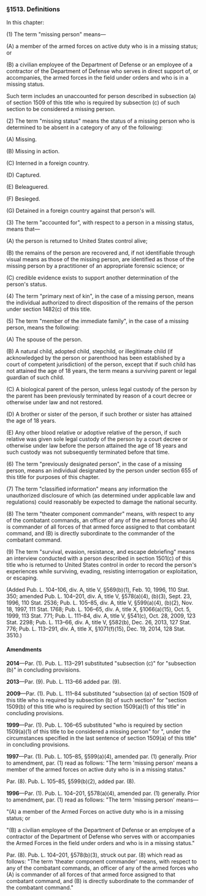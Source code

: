 ### §1513. Definitions ###

In this chapter:

(1) The term "missing person" means—

(A) a member of the armed forces on active duty who is in a missing status; or

(B) a civilian employee of the Department of Defense or an employee of a contractor of the Department of Defense who serves in direct support of, or accompanies, the armed forces in the field under orders and who is in a missing status.

Such term includes an unaccounted for person described in subsection (a) of section 1509 of this title who is required by subsection (c) of such section to be considered a missing person.

(2) The term "missing status" means the status of a missing person who is determined to be absent in a category of any of the following:

(A) Missing.

(B) Missing in action.

(C) Interned in a foreign country.

(D) Captured.

(E) Beleaguered.

(F) Besieged.

(G) Detained in a foreign country against that person's will.

(3) The term "accounted for", with respect to a person in a missing status, means that—

(A) the person is returned to United States control alive;

(B) the remains of the person are recovered and, if not identifiable through visual means as those of the missing person, are identified as those of the missing person by a practitioner of an appropriate forensic science; or

(C) credible evidence exists to support another determination of the person's status.

(4) The term "primary next of kin", in the case of a missing person, means the individual authorized to direct disposition of the remains of the person under section 1482(c) of this title.

(5) The term "member of the immediate family", in the case of a missing person, means the following:

(A) The spouse of the person.

(B) A natural child, adopted child, stepchild, or illegitimate child (if acknowledged by the person or parenthood has been established by a court of competent jurisdiction) of the person, except that if such child has not attained the age of 18 years, the term means a surviving parent or legal guardian of such child.

(C) A biological parent of the person, unless legal custody of the person by the parent has been previously terminated by reason of a court decree or otherwise under law and not restored.

(D) A brother or sister of the person, if such brother or sister has attained the age of 18 years.

(E) Any other blood relative or adoptive relative of the person, if such relative was given sole legal custody of the person by a court decree or otherwise under law before the person attained the age of 18 years and such custody was not subsequently terminated before that time.

(6) The term "previously designated person", in the case of a missing person, means an individual designated by the person under section 655 of this title for purposes of this chapter.

(7) The term "classified information" means any information the unauthorized disclosure of which (as determined under applicable law and regulations) could reasonably be expected to damage the national security.

(8) The term "theater component commander" means, with respect to any of the combatant commands, an officer of any of the armed forces who (A) is commander of all forces of that armed force assigned to that combatant command, and (B) is directly subordinate to the commander of the combatant command.

(9) The term "survival, evasion, resistance, and escape debriefing" means an interview conducted with a person described in section 1501(c) of this title who is returned to United States control in order to record the person's experiences while surviving, evading, resisting interrogation or exploitation, or escaping.

(Added Pub. L. 104–106, div. A, title V, §569(b)(1), Feb. 10, 1996, 110 Stat. 350; amended Pub. L. 104–201, div. A, title V, §578(a)(4), (b)(3), Sept. 23, 1996, 110 Stat. 2536; Pub. L. 105–85, div. A, title V, §599(a)(4), (b)(2), Nov. 18, 1997, 111 Stat. 1768; Pub. L. 106–65, div. A, title X, §1066(a)(15), Oct. 5, 1999, 113 Stat. 771; Pub. L. 111–84, div. A, title V, §541(c), Oct. 28, 2009, 123 Stat. 2298; Pub. L. 113–66, div. A, title V, §582(b), Dec. 26, 2013, 127 Stat. 776; Pub. L. 113–291, div. A, title X, §1071(f)(15), Dec. 19, 2014, 128 Stat. 3510.)

#### Amendments ####

**2014**—Par. (1). Pub. L. 113–291 substituted "subsection (c)" for "subsection (b)" in concluding provisions.

**2013**—Par. (9). Pub. L. 113–66 added par. (9).

**2009**—Par. (1). Pub. L. 111–84 substituted "subsection (a) of section 1509 of this title who is required by subsection (b) of such section" for "section 1509(b) of this title who is required by section 1509(a)(1) of this title" in concluding provisions.

**1999**—Par. (1). Pub. L. 106–65 substituted "who is required by section 1509(a)(1) of this title to be considered a missing person" for ", under the circumstances specified in the last sentence of section 1509(a) of this title" in concluding provisions.

**1997**—Par. (1). Pub. L. 105–85, §599(a)(4), amended par. (1) generally. Prior to amendment, par. (1) read as follows: "The term 'missing person' means a member of the armed forces on active duty who is in a missing status."

Par. (8). Pub. L. 105–85, §599(b)(2), added par. (8).

**1996**—Par. (1). Pub. L. 104–201, §578(a)(4), amended par. (1) generally. Prior to amendment, par. (1) read as follows: "The term 'missing person' means—

"(A) a member of the Armed Forces on active duty who is in a missing status; or

"(B) a civilian employee of the Department of Defense or an employee of a contractor of the Department of Defense who serves with or accompanies the Armed Forces in the field under orders and who is in a missing status."

Par. (8). Pub. L. 104–201, §578(b)(3), struck out par. (8) which read as follows: "The term 'theater component commander' means, with respect to any of the combatant commands, an officer of any of the armed forces who (A) is commander of all forces of that armed force assigned to that combatant command, and (B) is directly subordinate to the commander of the combatant command."